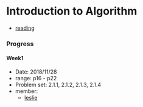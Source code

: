 
# Introduction to Algorithm
* [reading](https://labs.xjtudlc.com/labs/wldmt/reading%20list/books/Algorithms%20and%20optimization/Introduction%20to%20Algorithms.pdf)

### Progress

#### Week1
* Date: 2018/11/28
* range: p16 - p22
* Problem set: 2.1.1, 2.1.2, 2.1.3, 2.1.4
* member: 
  * [leslie](./week1/week1.md)

